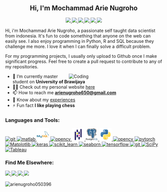 <h2 align="center">Hi, I'm Mochammad Arie Nugroho</h2>         
               
<!-- Socials -->          
<p align="center">      
  <a href="https://www.linkedin.com/in/mocharienugroho/" target="_blank" rel="noopener noreferrer">        
    <img src="https://img.shields.io/badge/linkedin-%230077B5.svg?style=for-the- badge&logo=linkedin&logoColor=white&link=https://www.linkedin.com/in/mocharienugroho">  
  </a> 
  <a href="https://public.tableau.com/app/profile/mochammad.arie.nugroho" target="_blank" rel="noopener noreferrer">    
    <img src="https://img.shields.io/badge/Tableau-E97627?style=for-the-badge&logo=Tableau&logoColor=white&link=https://public.tableau.com/app/profile/mochammad.arie.nugroho">
  </a>
  <a href="https://medium.com/@arienugroho650">
    <img src="https://img.shields.io/badge/Medium-12100E?style=for-the-badge&logo=medium&logoColor=white&link=https://medium.com/@arienugroho650">
  </a>
  <a href="mailto:arienugroho650@gmail.com" target="_blank" rel="noopener noreferrer">
    <img src="https://img.shields.io/badge/Gmail-D14836?style=for-the-badge&logo=gmail&logoColor=white&link=mailto:arienugroho650@gmail.com">
  </a>
  <a href="https://instagram.com/moch_arie_n">
    <img src="https://img.shields.io/badge/instagram-%23E4405F.svg?&style=for-the-badge&logo=instagram&logoColor=white" />        
  </a>
  <a href="https://arienugroho050396.github.io/">
    <img src="https://img.shields.io/badge/website-000000?style=for-the-badge&logo=About.me&logoColor=white" />        
  </a>
</p>

Hi, i'm Mochammad Arie Nugroho, a passionate self taught data scientist from indonesia. It's fun to code something that anyone on the web can easily see. I also enjoy programming in Python, R and SQL because they challenge me more. I love it when I can finally solve a difficult problem.


For my programming projects, I usually only upload to Github once I make significant progress. Feel free to create a pull request to contribute to any of my repositories.

<img align="right" alt="Coding" width="300" src="https://c.tenor.com/NOYF3f82b_gAAAAC/programmer.gif"> 

- 🔭 I’m currently master student on **University of Brawijaya** 
- 👨‍💻 Check out my personal website [here](https://arienugroho050396.github.io/index.html)
- 📫 How to reach me **arienugroho650@gmail.com**
- 📄 Know about my [experiences](https://arienugroho050396.github.io/contactme.html)
- ⚡ Fun fact **I like playing chess**

 
<h3 align="left">Languages and Tools:</h3>
<p align="left"> <a href="https://git-scm.com/" target="_blank" rel="noreferrer"> <img src="https://www.vectorlogo.zone/logos/git-scm/git-scm-icon.svg" alt="git" width="40" height="40"/> </a> <a href="https://www.mathworks.com/" target="_blank" rel="noreferrer"> <img src="https://upload.wikimedia.org/wikipedia/commons/2/21/Matlab_Logo.png" alt="matlab" width="40" height="40"/> </a> <a href="https://www.mysql.com/" target="_blank" rel="noreferrer"> <img src="https://raw.githubusercontent.com/devicons/devicon/master/icons/mysql/mysql-original-wordmark.svg" alt="mysql" width="40" height="40"/> </a> <a href="https://opencv.org/" target="_blank" rel="noreferrer"> <img src="https://www.vectorlogo.zone/logos/opencv/opencv-icon.svg" alt="opencv" width="40" height="40"/> </a> <a href="https://pandas.pydata.org/" target="_blank" rel="noreferrer"> <img src="https://raw.githubusercontent.com/devicons/devicon/2ae2a900d2f041da66e950e4d48052658d850630/icons/pandas/pandas-original.svg" alt="pandas" width="40" height="40"/> </a> <a href="https://www.postgresql.org" target="_blank" rel="noreferrer"> <img src="https://raw.githubusercontent.com/devicons/devicon/master/icons/postgresql/postgresql-original-wordmark.svg" alt="postgresql" width="40" height="40"/> </a> <a href="https://www.python.org" target="_blank" rel="noreferrer"> <img src="https://raw.githubusercontent.com/devicons/devicon/master/icons/python/python-original.svg" alt="python" width="40" height="40"/> </a> <a href="https://numpy.org/" target="_blank" rel="noreferrer"> <img src="https://upload.wikimedia.org/wikipedia/commons/3/31/NumPy_logo_2020.svg" alt="opencv" width="40" height="40"/> </a>  <a href="https://pytorch.org/" target="_blank" rel="noreferrer"> <img src="https://www.vectorlogo.zone/logos/pytorch/pytorch-icon.svg" alt="pytorch" width="40" height="40"/> </a> <a href="https://matplotlib.org/" target="_blank" rel="noreferrer"> <img src="https://upload.wikimedia.org/wikipedia/commons/8/84/Matplotlib_icon.svg" alt="Matplotlib" width="40" height="40"/> </a> <a href="https://keras.io/" target="_blank" rel="noreferrer"> <img src="https://upload.wikimedia.org/wikipedia/commons/a/ae/Keras_logo.svg" alt="keras" width="40" height="40"/> </a> <a href="https://scikit-learn.org/" target="_blank" rel="noreferrer"> <img src="https://upload.wikimedia.org/wikipedia/commons/0/05/Scikit_learn_logo_small.svg" alt="scikit_learn" width="40" height="40"/> </a> <a href="https://seaborn.pydata.org/" target="_blank" rel="noreferrer"> <img src="https://seaborn.pydata.org/_images/logo-mark-lightbg.svg" alt="seaborn" width="40" height="40"/> </a> <a href="https://www.tensorflow.org" target="_blank" rel="noreferrer"> <img src="https://www.vectorlogo.zone/logos/tensorflow/tensorflow-icon.svg" alt="tensorflow" width="40" height="40"/> </a> <a href="https://www.rstudio.com/" target="_blank" rel="noreferrer"> <img src="https://upload.wikimedia.org/wikipedia/commons/d/d0/RStudio_logo_flat.svg" alt="git" width="40" height="40"/> </a> <a href="https://scipy.org/" target="_blank" rel="noreferrer"> <img src="https://upload.wikimedia.org/wikipedia/commons/b/b2/SCIPY_2.svg" alt="SciPy" width="40" height="40"/> </a> <a href="https://www.tableau.com/" target="_blank" rel="noreferrer"> <img src="https://www.bairesdev.com/wp-content/uploads//2021/07/tableau.svg" alt="Tableau" width="40" height="40"/> </a> </p>

<h3 align="left">Find Me Elsewhere:</h3>
<p align="left">
  <a href="https://www.hackerrank.com/arienugroho650">
    <img src="https://img.shields.io/badge/-Hackerrank-2EC866?style=for-the-badge&logo=HackerRank&logoColor=white" />        
  </a>
  <a href="https://www.kaggle.com/mochammadarienugroho">
    <img src="https://img.shields.io/badge/Kaggle-20BEFF?style=for-the-badge&logo=Kaggle&logoColor=white" />        
  </a>
  <a href="https://www.codechef.com/users/moch_arie_n">
    <img src="https://img.shields.io/badge/-CodeChef-5B4638?style=for-the-badge&logo=CodeChef&logoColor=white" />        
  </a>
  <a href="https://www.sololearn.com/profile/26129415">
    <img src="https://img.shields.io/badge/-Sololearn-3a464b?style=for-the-badge&logo=Sololearn&logoColor=white" />
   </a>
</p>
 
  
  
<p><img align="center" src="https://github-readme-stats.vercel.app/api/top-langs?username=arienugroho050396&show_icons=true&locale=en&layout=compact" alt="arienugroho050396" />
 


 
 
  
